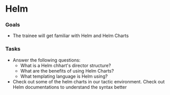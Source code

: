 # Helm

### Goals
- The trainee will get familiar with Helm and Helm Charts

### Tasks
- Answer the following questions:
    - What is a Helm chhart's director structure?
    - What are the benefits of using Helm Charts?
    - What templating language is Helm using?
- Check out some of the helm charts in our tactic environment. Check out Helm documentations to understand the syntax better
